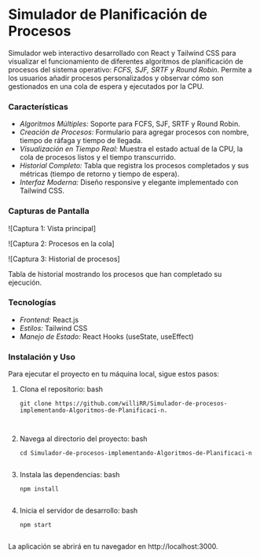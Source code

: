 

# Simulador de Planificación de Procesos

Simulador web interactivo desarrollado con React y Tailwind CSS para visualizar el funcionamiento de diferentes algoritmos de
planificación de procesos del sistema operativo: *FCFS, SJF, SRTF y Round Robin*. Permite a los usuarios añadir procesos
personalizados y observar cómo son gestionados en una cola de espera y ejecutados por la CPU.

### Características

- *Algoritmos Múltiples:* Soporte para FCFS, SJF, SRTF y Round Robin.
- *Creación de Procesos:* Formulario para agregar procesos con nombre, tiempo de ráfaga y tiempo de llegada.
- *Visualización en Tiempo Real:* Muestra el estado actual de la CPU, la cola de procesos listos y el tiempo transcurrido.
- *Historial Completo:* Tabla que registra los procesos completados y sus métricas (tiempo de retorno y tiempo de espera).
- *Interfaz Moderna:* Diseño responsive y elegante implementado con Tailwind CSS.


### Capturas de Pantalla

![Captura 1: Vista principal]

![Captura 2: Procesos en la cola]

![Captura 3: Historial de procesos]

Tabla de historial mostrando los procesos que han completado su ejecución.

### Tecnologías

- *Frontend:* React.js
- *Estilos:* Tailwind CSS
- *Manejo de Estado:* React Hooks (useState, useEffect)

### Instalación y Uso

Para ejecutar el proyecto en tu máquina local, sigue estos pasos:

1.  Clona el repositorio:
     bash
    ```
    git clone https://github.com/williRR/Simulador-de-procesos-implementando-Algoritmos-de-Planificaci-n.

    

3.  Navega al directorio del proyecto:
    bash
    ```
    cd Simulador-de-procesos-implementando-Algoritmos-de-Planificaci-n
    

4.  Instala las dependencias:
    bash
    ```
    npm install
    

5.  Inicia el servidor de desarrollo:
    bash
    ```
    npm start
    

La aplicación se abrirá en tu navegador en http://localhost:3000.

